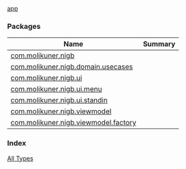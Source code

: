 [app](./index.md)

### Packages

| Name | Summary |
|---|---|
| [com.molikuner.nigb](com.molikuner.nigb/index.md) |  |
| [com.molikuner.nigb.domain.usecases](com.molikuner.nigb.domain.usecases/index.md) |  |
| [com.molikuner.nigb.ui](com.molikuner.nigb.ui/index.md) |  |
| [com.molikuner.nigb.ui.menu](com.molikuner.nigb.ui.menu/index.md) |  |
| [com.molikuner.nigb.ui.standin](com.molikuner.nigb.ui.standin/index.md) |  |
| [com.molikuner.nigb.viewmodel](com.molikuner.nigb.viewmodel/index.md) |  |
| [com.molikuner.nigb.viewmodel.factory](com.molikuner.nigb.viewmodel.factory/index.md) |  |

### Index

[All Types](alltypes/index.md)